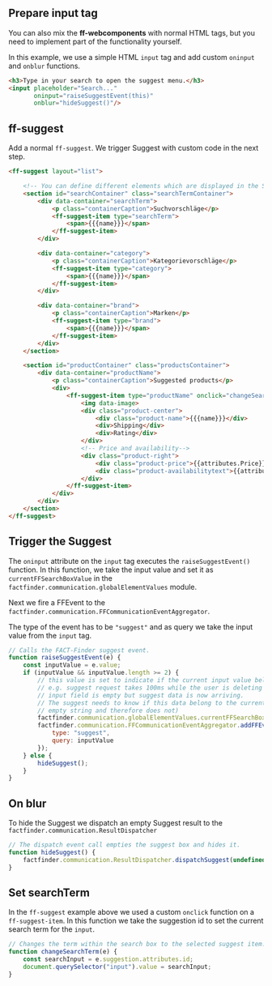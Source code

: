 ## Prepare input tag
You can also mix the **ff-webcomponents** with normal HTML tags, but you need to implement part
of the functionality yourself.

In this example, we use a simple HTML `input` tag and add custom `oninput` and `onblur` functions.
```html
<h3>Type in your search to open the suggest menu.</h3>
<input placeholder="Search..."
       oninput="raiseSuggestEvent(this)"
       onblur="hideSuggest()"/>
```

## ff-suggest
Add a normal `ff-suggest`. We trigger Suggest with custom code in the next step.
```html
<ff-suggest layout="list">

    <!-- You can define different elements which are displayed in the Suggestbox -->
    <section id="searchContainer" class="searchTermContainer">
        <div data-container="searchTerm">
            <p class="containerCaption">Suchvorschläge</p>
            <ff-suggest-item type="searchTerm">
                <span>{{{name}}}</span>
            </ff-suggest-item>
        </div>

        <div data-container="category">
            <p class="containerCaption">Kategorievorschläge</p>
            <ff-suggest-item type="category">
                <span>{{{name}}}</span>
            </ff-suggest-item>
        </div>

        <div data-container="brand">
            <p class="containerCaption">Marken</p>
            <ff-suggest-item type="brand">
                <span>{{{name}}}</span>
            </ff-suggest-item>
        </div>
    </section>

    <section id="productContainer" class="productsContainer">
        <div data-container="productName">
            <p class="containerCaption">Suggested products</p>
            <div>
                <ff-suggest-item type="productName" onclick="changeSearchTerm(this)">
                    <img data-image>
                    <div class="product-center">
                        <div class="product-name">{{{name}}}</div>
                        <div>Shipping</div>
                        <div>Rating</div>
                    </div>
                    <!-- Price and availability-->
                    <div class="product-right">
                        <div class="product-price">{{attributes.Price}}€</div>
                        <div class="product-availabilitytext">{{attributes.availabilitytext}}</div>
                    </div>
                </ff-suggest-item>
            </div>
        </div>
    </section>
</ff-suggest>
```

## Trigger the Suggest
The `oninput` attribute on the `input` tag executes the `raiseSuggestEvent()` function.
In this function, we take the input value and set it as `currentFFSearchBoxValue` in the
`factfinder.communication.globalElementValues` module.

Next we fire a FFEvent to the `factfinder.communication.FFCommunicationEventAggregator`.

The type of the event has to be `"suggest"` and as query we take the input value from the `input`  tag.
```js
// Calls the FACT-Finder suggest event.
function raiseSuggestEvent(e) {
    const inputValue = e.value;
    if (inputValue && inputValue.length >= 2) {
        // this value is set to indicate if the current input value belongs to the received suggest response
        // e.g. suggest request takes 100ms while the user is deleting all chars in the input field
        // input field is empty but suggest data is now arriving.
        // The suggest needs to know if this data belong to the current input value (which is currently
        // empty string and therefore does not)
        factfinder.communication.globalElementValues.currentFFSearchBoxValue = inputValue;
        factfinder.communication.FFCommunicationEventAggregator.addFFEvent({
            type: "suggest",
            query: inputValue
        });
    } else {
        hideSuggest();
    }
}
```

## On blur
To hide the Suggest we dispatch an empty Suggest result to the `factfinder.communication.ResultDispatcher`
```js
// The dispatch event call empties the suggest box and hides it.
function hideSuggest() {
    factfinder.communication.ResultDispatcher.dispatchSuggest(undefined);
}
```

## Set searchTerm
In the `ff-suggest` example above we used a custom `onclick` function on a `ff-suggest-item`.
In this function we take the suggestion id to set the current search term for the `input`.
```js
// Changes the term within the search box to the selected suggest item.
function changeSearchTerm(e) {
    const searchInput = e.suggestion.attributes.id;
    document.querySelector("input").value = searchInput;
}

```